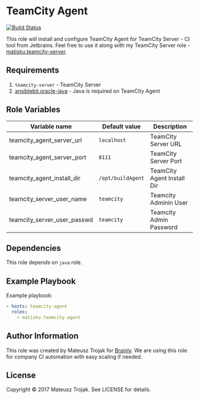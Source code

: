TeamCity Agent
=========

[![Build Status](https://travis-ci.org/matisku/ansible-teamcity-agent.svg?branch=master)](https://travis-ci.org/matisku/ansible-teamcity-agent)

This role will install and configure TeamCity Agent for TeamCity Server - CI tool from Jetbrains.
Feel free to use it along with my TeamCity Server role - [matisku.teamcity-server](https://github.com/matisku/ansible-teamcity-server).

## Requirements
1. `teamcity-server` - TeamCity Server
2. [ansiblebit.oracle-java](https://github.com/ansiblebit/oracle-java) - Java is required on TeamCity Agent

## Role Variables
| Variable name               | Default value      | Description                |
|-----------------------------|--------------------|----------------------------|
| teamcity_agent_server_url   |  `localhost`       | TeamCity Server URL        |
| teamcity_agent_server_port  |  `8111`            | TeamCity Server Port       |
| teamcity_agent_install_dir  |  `/opt/buildAgent` | TeamCity Agent Install Dir |
| teamcity_server_user_name   | `teamcity`         | Teamcity Adminin User      |
| teamcity_server_user_passwd | `teamcity`         | Teamcity Admin Password    |

## Dependencies
This role depends on `java` role.

## Example Playbook
Example playbook:

```yaml
- hosts: teamcity-agent
  roles:
    - matisku.teamcity-agent
```

## Author Information
This role was created by Mateusz Trojak for [Brainly](http://www.brainly.com).
We are using this role for company CI automation with easy scaling if needed.

## License
Copyright © 2017 Mateusz Trojak. See LICENSE for details.
